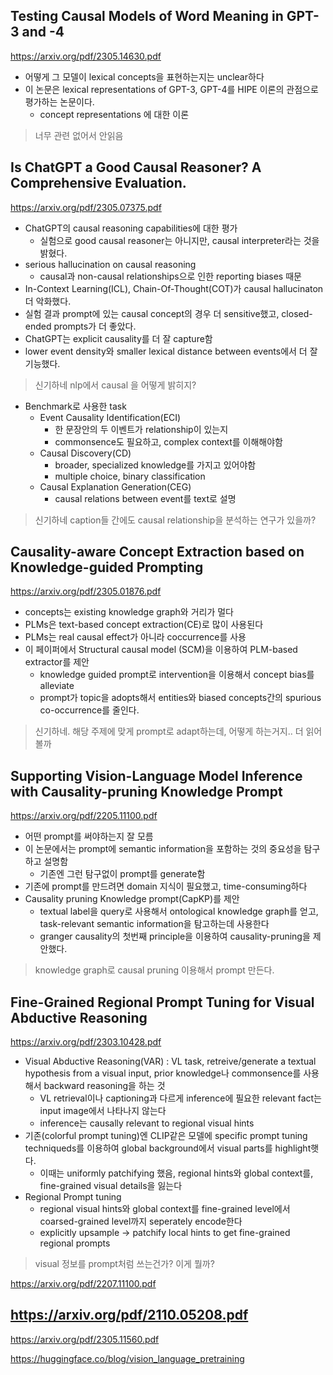 ## Testing Causal Models of Word Meaning in GPT-3 and -4
https://arxiv.org/pdf/2305.14630.pdf
- 어떻게 그 모델이 lexical concepts을 표현하는지는 unclear하다
- 이 논문은 lexical representations of GPT-3, GPT-4를 HIPE 이론의 관점으로 평가하는 논문이다.
  - concept representations 에 대한 이론
> 너무 관련 없어서 안읽음

##  Is ChatGPT a Good Causal Reasoner? A Comprehensive Evaluation.
https://arxiv.org/pdf/2305.07375.pdf
- ChatGPT의 causal reasoning capabilities에 대한 평가
  - 실험으로 good causal reasoner는 아니지만, causal interpreter라는 것을 밝혔다.
- serious hallucination on causal reasoning
  - causal과 non-causal relationships으로 인한 reporting biases 때문
- In-Context Learning(ICL), Chain-Of-Thought(COT)가 causal hallucinaton 더 악화했다.
- 실험 결과 prompt에 있는 causal concept의 경우 더 sensitive했고, closed-ended prompts가 더 좋았다.
- ChatGPT는 explicit causality를 더 잘 capture함
- lower event density와 smaller lexical distance between events에서 더 잘 기능했다.
> 신기하네 nlp에서 causal 을 어떻게 밝히지?
- Benchmark로 사용한 task
  - Event Causality Identification(ECI)
    - 한 문장안의 두 이벤트가 relationship이 있는지
    - commonsence도 필요하고, complex context를 이해해야함
  - Causal Discovery(CD)
    - broader, specialized knowledge를 가지고 있어야함
    - multiple choice, binary classification
  - Causal Explanation Generation(CEG)
    - causal relations between event를 text로 설명   
> 신기하네 caption들 간에도 causal relationship을 분석하는 연구가 있을까?

## Causality-aware Concept Extraction based on Knowledge-guided Prompting
https://arxiv.org/pdf/2305.01876.pdf
- concepts는 existing knowledge graph와 거리가 멀다
- PLMs은 text-based concept extraction(CE)로 많이 사용된다
- PLMs는 real causal effect가 아니라 coccurrence를 사용
- 이 페이퍼에서 Structural causal model (SCM)을 이용하여 PLM-based extractor를 제안
  - knowledge guided prompt로 intervention을 이용해서 concept bias를 alleviate
  - prompt가 topic을 adopts해서 entities와 biased concepts간의 spurious co-occurrence를 줄인다.
> 신기하네. 해당 주제에 맞게 prompt로 adapt하는데, 어떻게 하는거지.. 더 읽어볼까

## Supporting Vision-Language Model Inference with Causality-pruning Knowledge Prompt
https://arxiv.org/pdf/2205.11100.pdf
- 어떤 prompt를 써야하는지 잘 모름
- 이 논문에서는 prompt에 semantic information을 포함하는 것의 중요성을 탐구하고 설명함
  - 기존엔 그런 탐구없이 prompt를 generate함
- 기존에 prompt를 만드려면 domain 지식이 필요했고, time-consuming하다
- Causality pruning Knowledge prompt(CapKP)를 제안
  -  textual label을 query로 사용해서 ontological knowledge graph를 얻고, task-relevant semantic information을 탐고하는데 사용한다
  -  granger causality의 첫번째 principle을 이용하여 causality-pruning을 제안했다.
> knowledge graph로 causal pruning 이용해서 prompt 만든다.

## Fine-Grained Regional Prompt Tuning for Visual Abductive Reasoning
https://arxiv.org/pdf/2303.10428.pdf
- Visual Abductive Reasoning(VAR) : VL task, retreive/generate a textual hypothesis from a visual input, prior knowledge나 commonsence를 사용해서 backward reasoning을 하는 것
  - VL retrieval이나 captioning과 다르게 inference에 필요한 relevant fact는 input image에서 나타나지 않는다 
  - inference는 causally relevant to regional visual hints
- 기존(colorful prompt tuning)엔 CLIP같은 모델에 specific prompt tuning techniqueds를 이용하여 global background에서 visual parts를 highlight햇다.
  - 이때는 uniformly patchifying 했음, regional hints와 global context를, fine-grained visual details을 잃는다
- Regional Prompt tuning 
  - regional visual hints와 global context를 fine-grained level에서 coarsed-grained level까지 seperately encode한다 
  - explicitly upsample &rarr; patchify local hints to get fine-grained regional prompts
> visual 정보를 prompt처럼 쓰는건가? 이게 뭘까?

https://arxiv.org/pdf/2207.11100.pdf


https://arxiv.org/pdf/2110.05208.pdf
---

https://arxiv.org/pdf/2305.11560.pdf


https://huggingface.co/blog/vision_language_pretraining
